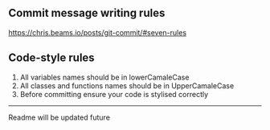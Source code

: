 Commit message writing rules
----------------------------------------
https://chris.beams.io/posts/git-commit/#seven-rules

Code-style rules
----------------------------------------
1. All variables names should be in lowerCamaleCase
2. All classes and functions names should be in UpperCamaleCase
3. Before committing ensure your code is stylised correctly 

----------------------------------------
Readme will be updated future
